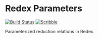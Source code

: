 # Redex Parameters

[![Build Status](https://github.com/camoy/redex-parameter/workflows/build/badge.svg)](https://github.com/camoy/redex-parameter/actions?query=workflow%3Abuild)
[![Scribble](https://img.shields.io/badge/Docs-Scribble-blue.svg)](https://docs.racket-lang.org/redex-parameter/)

Parameterized reduction relations in Redex.
